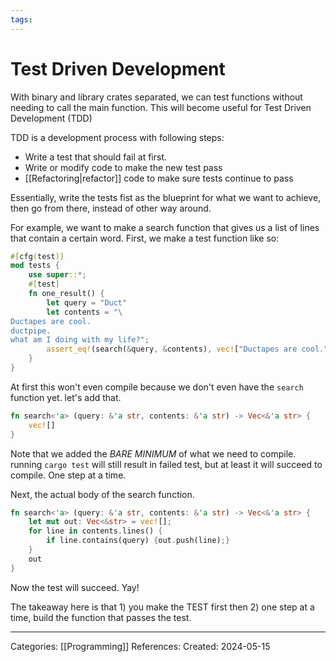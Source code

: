 ```yaml
---
tags:
---
```

# Test Driven Development
With binary and library crates separated, we can test functions without needing to call the main function. This will become useful for Test Driven Development (TDD)

TDD is a development process with following steps:
- Write a test that should fail at first.
- Write or modify code to make the new test pass
- [[Refactoring|refactor]] code to make sure tests continue to pass

Essentially, write the tests fist as the blueprint for what we want to achieve, then go from there, instead of other way around.

For example, we want to make a search function that gives us a list of lines that contain a certain word. First, we make a test function like so:
```rust
#[cfg(test)]
mod tests {
	use super::*;
	#[test]
	fn one_result() {
		let query = "Duct"
		let contents = "\
Ductapes are cool.
ductpipe.
what am I doing with my life?";
		assert_eq!(search(&query, &contents), vec!["Ductapes are cool."])
	}
}
```
At first this won't even compile because we don't even have the ```search``` function yet. let's add that.

```rust
fn search<'a> (query: &'a str, contents: &'a str) -> Vec<&'a str> {
	vec![] 
}
```
Note that we added the _BARE MINIMUM_ of what we need to compile. running ```cargo test``` will still result in failed test, but at least it will succeed to compile. One step at a time.

Next, the actual body of the search function.
```rust
fn search<'a> (query: &'a str, contents: &'a str) -> Vec<&'a str> {
	let mut out: Vec<&str> = vec![];
	for line in contents.lines() {
		if line.contains(query) {out.push(line);}
	}
	out
}
```
Now the test will succeed. Yay!

The takeaway here is that 1) you make the TEST first then 2) one step at a time, build the function that passes the test.

---
Categories: [[Programming]]
References:
Created: 2024-05-15